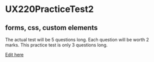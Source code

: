 # UX220PracticeTest2
## forms, css, custom elements

The actual test will be 5 questions long. Each question will be worth 2 marks. This practice test is only 3 questions long.


[Edit here](https://diy-pwa.dev/~/gh/rhildred/UX220PracticeTest2)